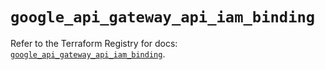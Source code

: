 # `google_api_gateway_api_iam_binding`

Refer to the Terraform Registry for docs: [`google_api_gateway_api_iam_binding`](https://registry.terraform.io/providers/hashicorp/google-beta/5.15.0/docs/resources/google_api_gateway_api_iam_binding).

